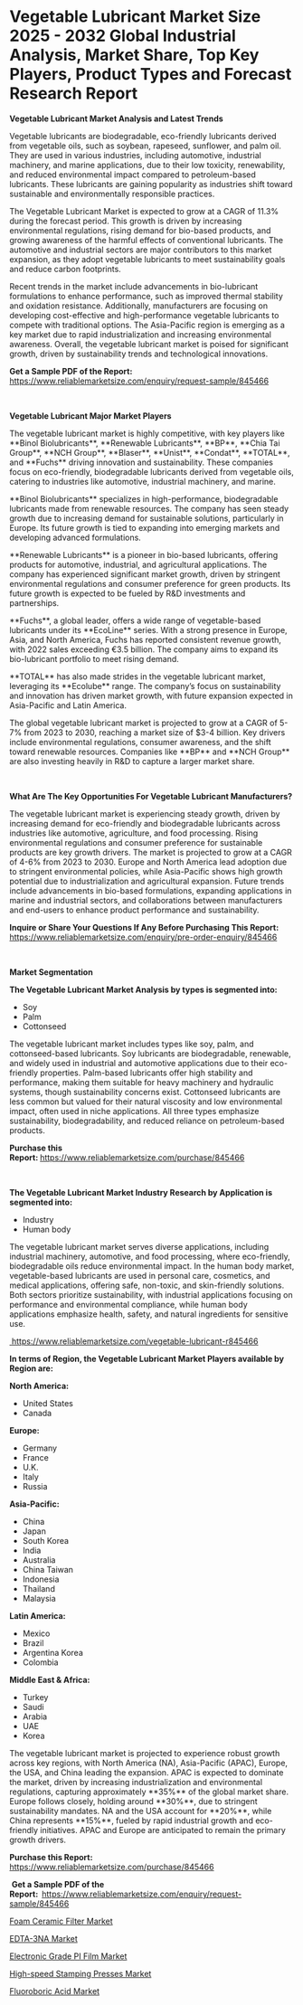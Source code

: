 <p><h1>Vegetable Lubricant Market Size 2025 - 2032 Global Industrial Analysis, Market Share, Top Key Players, Product Types and Forecast Research Report</h1></p><p><strong>Vegetable Lubricant Market Analysis and Latest Trends</strong></p>
<p><p>Vegetable lubricants are biodegradable, eco-friendly lubricants derived from vegetable oils, such as soybean, rapeseed, sunflower, and palm oil. They are used in various industries, including automotive, industrial machinery, and marine applications, due to their low toxicity, renewability, and reduced environmental impact compared to petroleum-based lubricants. These lubricants are gaining popularity as industries shift toward sustainable and environmentally responsible practices.</p><p>The Vegetable Lubricant Market is expected to grow at a CAGR of 11.3% during the forecast period. This growth is driven by increasing environmental regulations, rising demand for bio-based products, and growing awareness of the harmful effects of conventional lubricants. The automotive and industrial sectors are major contributors to this market expansion, as they adopt vegetable lubricants to meet sustainability goals and reduce carbon footprints.</p><p>Recent trends in the market include advancements in bio-lubricant formulations to enhance performance, such as improved thermal stability and oxidation resistance. Additionally, manufacturers are focusing on developing cost-effective and high-performance vegetable lubricants to compete with traditional options. The Asia-Pacific region is emerging as a key market due to rapid industrialization and increasing environmental awareness. Overall, the vegetable lubricant market is poised for significant growth, driven by sustainability trends and technological innovations.</p></p>
<p><strong>Get a Sample PDF of the Report:&nbsp;</strong> <a href="https://www.reliablemarketsize.com/enquiry/request-sample/845466?utm_campaign=2034&utm_medium=2&utm_source=Github&utm_content=ia&utm_term=26012025&utm_id=vegetable-lubricant">https://www.reliablemarketsize.com/enquiry/request-sample/845466</a></p>
<p>&nbsp;</p>
<p><strong>Vegetable Lubricant Major Market Players</strong></p>
<p><p>The vegetable lubricant market is highly competitive, with key players like **Binol Biolubricants**, **Renewable Lubricants**, **BP**, **Chia Tai Group**, **NCH Group**, **Blaser**, **Unist**, **Condat**, **TOTAL**, and **Fuchs** driving innovation and sustainability. These companies focus on eco-friendly, biodegradable lubricants derived from vegetable oils, catering to industries like automotive, industrial machinery, and marine.</p><p>**Binol Biolubricants** specializes in high-performance, biodegradable lubricants made from renewable resources. The company has seen steady growth due to increasing demand for sustainable solutions, particularly in Europe. Its future growth is tied to expanding into emerging markets and developing advanced formulations.</p><p>**Renewable Lubricants** is a pioneer in bio-based lubricants, offering products for automotive, industrial, and agricultural applications. The company has experienced significant market growth, driven by stringent environmental regulations and consumer preference for green products. Its future growth is expected to be fueled by R&D investments and partnerships.</p><p>**Fuchs**, a global leader, offers a wide range of vegetable-based lubricants under its **EcoLine** series. With a strong presence in Europe, Asia, and North America, Fuchs has reported consistent revenue growth, with 2022 sales exceeding €3.5 billion. The company aims to expand its bio-lubricant portfolio to meet rising demand.</p><p>**TOTAL** has also made strides in the vegetable lubricant market, leveraging its **Ecolube** range. The company’s focus on sustainability and innovation has driven market growth, with future expansion expected in Asia-Pacific and Latin America.</p><p>The global vegetable lubricant market is projected to grow at a CAGR of 5-7% from 2023 to 2030, reaching a market size of $3-4 billion. Key drivers include environmental regulations, consumer awareness, and the shift toward renewable resources. Companies like **BP** and **NCH Group** are also investing heavily in R&D to capture a larger market share.</p></p>
<p>&nbsp;</p>
<p><strong>What Are The Key Opportunities For Vegetable Lubricant Manufacturers?</strong></p>
<p><p>The vegetable lubricant market is experiencing steady growth, driven by increasing demand for eco-friendly and biodegradable lubricants across industries like automotive, agriculture, and food processing. Rising environmental regulations and consumer preference for sustainable products are key growth drivers. The market is projected to grow at a CAGR of 4-6% from 2023 to 2030. Europe and North America lead adoption due to stringent environmental policies, while Asia-Pacific shows high growth potential due to industrialization and agricultural expansion. Future trends include advancements in bio-based formulations, expanding applications in marine and industrial sectors, and collaborations between manufacturers and end-users to enhance product performance and sustainability.</p></p>
<p><strong>Inquire or Share Your Questions If Any Before Purchasing This Report:</strong> <a href="https://www.reliablemarketsize.com/enquiry/pre-order-enquiry/845466?utm_campaign=2034&utm_medium=2&utm_source=Github&utm_content=ia&utm_term=26012025&utm_id=vegetable-lubricant">https://www.reliablemarketsize.com/enquiry/pre-order-enquiry/845466</a></p>
<p>&nbsp;</p>
<p><strong>Market Segmentation</strong></p>
<p><strong>The Vegetable Lubricant Market Analysis by types is segmented into:</strong></p>
<p><ul><li>Soy</li><li>Palm</li><li>Cottonseed</li></ul></p>
<p><p>The vegetable lubricant market includes types like soy, palm, and cottonseed-based lubricants. Soy lubricants are biodegradable, renewable, and widely used in industrial and automotive applications due to their eco-friendly properties. Palm-based lubricants offer high stability and performance, making them suitable for heavy machinery and hydraulic systems, though sustainability concerns exist. Cottonseed lubricants are less common but valued for their natural viscosity and low environmental impact, often used in niche applications. All three types emphasize sustainability, biodegradability, and reduced reliance on petroleum-based products.</p></p>
<p><strong>Purchase this Report:&nbsp;</strong><a href="https://www.reliablemarketsize.com/purchase/845466?utm_campaign=2034&utm_medium=2&utm_source=Github&utm_content=ia&utm_term=26012025&utm_id=vegetable-lubricant">https://www.reliablemarketsize.com/purchase/845466</a></p>
<p>&nbsp;</p>
<p><strong>The Vegetable Lubricant Market Industry Research by Application is segmented into:</strong></p>
<p><ul><li>Industry</li><li>Human body</li></ul></p>
<p><p>The vegetable lubricant market serves diverse applications, including industrial machinery, automotive, and food processing, where eco-friendly, biodegradable oils reduce environmental impact. In the human body market, vegetable-based lubricants are used in personal care, cosmetics, and medical applications, offering safe, non-toxic, and skin-friendly solutions. Both sectors prioritize sustainability, with industrial applications focusing on performance and environmental compliance, while human body applications emphasize health, safety, and natural ingredients for sensitive use.</p></p>
<p><a href="https://www.reliablemarketsize.com/vegetable-lubricant-r845466?utm_campaign=2034&utm_medium=2&utm_source=Github&utm_content=ia&utm_term=26012025&utm_id=vegetable-lubricant">&nbsp;https://www.reliablemarketsize.com/vegetable-lubricant-r845466</a></p>
<p><strong>In terms of Region, the Vegetable Lubricant Market Players available by Region are:</strong></p>
<p>
    <p> <strong> North America: </strong>
        <ul>
            <li>United States</li>
            <li>Canada</li>
        </ul>
        </p> 
    <p> <strong> Europe: </strong>
        <ul>
            <li>Germany</li>
            <li>France</li>
            <li>U.K.</li>
            <li>Italy</li>
            <li>Russia</li>
        </ul>
        </p> 
    <p> <strong> Asia-Pacific: </strong>
        <ul>
            <li>China</li>
            <li>Japan</li>
            <li>South Korea</li>
            <li>India</li>
            <li>Australia</li>
            <li>China Taiwan</li>
            <li>Indonesia</li>
            <li>Thailand</li>
            <li>Malaysia</li>
        </ul>
        </p> 
    <p> <strong> Latin America: </strong>
        <ul>
            <li>Mexico</li>
            <li>Brazil</li>
            <li>Argentina Korea</li>
            <li>Colombia</li>
        </ul>
        </p> 
    <p> <strong> Middle East & Africa: </strong>
        <ul>
            <li>Turkey</li>
            <li>Saudi</li>
            <li>Arabia</li>
            <li>UAE</li>
            <li>Korea</li>
        </ul>
    </p>
    </p>
<p><p>The vegetable lubricant market is projected to experience robust growth across key regions, with North America (NA), Asia-Pacific (APAC), Europe, the USA, and China leading the expansion. APAC is expected to dominate the market, driven by increasing industrialization and environmental regulations, capturing approximately **35%** of the global market share. Europe follows closely, holding around **30%**, due to stringent sustainability mandates. NA and the USA account for **20%**, while China represents **15%**, fueled by rapid industrial growth and eco-friendly initiatives. APAC and Europe are anticipated to remain the primary growth drivers.</p></p>
<p><strong>Purchase this Report: </strong><a href="https://www.reliablemarketsize.com/purchase/845466?utm_campaign=2034&utm_medium=2&utm_source=Github&utm_content=ia&utm_term=26012025&utm_id=vegetable-lubricant">https://www.reliablemarketsize.com/purchase/845466</a></p>
<p>&nbsp;<strong>Get a Sample PDF of the Report:&nbsp;&nbsp;</strong><a href="https://www.reliablemarketsize.com/enquiry/request-sample/845466?utm_campaign=2034&utm_medium=2&utm_source=Github&utm_content=ia&utm_term=26012025&utm_id=vegetable-lubricant">https://www.reliablemarketsize.com/enquiry/request-sample/845466</a></p>
<p><strong></strong></p>
<p><p><a href="https://github.com/marloy8/Market-Research-Report-List-6/blob/main/foam-ceramic-filter-market.md?utm_campaign=2034&utm_medium=2&utm_source=Github&utm_content=ia&utm_term=26012025&utm_id=vegetable-lubricant">Foam Ceramic Filter Market</a></p><p><a href="https://www.linkedin.com/pulse/edta-3na-market-size-share-detailed-analysis-projected-cagr-111-dvztf?utm_campaign=2034&utm_medium=2&utm_source=Github&utm_content=ia&utm_term=26012025&utm_id=vegetable-lubricant">EDTA-3NA Market</a></p><p><a href="https://www.linkedin.com/pulse/in-depth-evaluation-electronic-grade-pi-film-market-amacro-overview-zrtlf?utm_campaign=2034&utm_medium=2&utm_source=Github&utm_content=ia&utm_term=26012025&utm_id=vegetable-lubricant">Electronic Grade PI Film Market</a></p><p><a href="https://www.linkedin.com/pulse/high-speed-stamping-presses-market-sizeshare-recent-development-oquof?utm_campaign=2034&utm_medium=2&utm_source=Github&utm_content=ia&utm_term=26012025&utm_id=vegetable-lubricant">High-speed Stamping Presses Market</a></p><p><a href="https://github.com/hgf64gh/Market-Research-Report-List-1/blob/main/fluoroboric-acid-market.md?utm_campaign=2034&utm_medium=2&utm_source=Github&utm_content=ia&utm_term=26012025&utm_id=vegetable-lubricant">Fluoroboric Acid Market</a></p></p>
